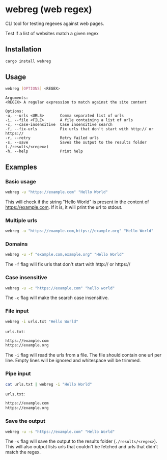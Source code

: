 # webreg (web regex)

CLI tool for testing regexes against web pages.

Test if a list of websites match a given regex

## Installation

```bash
cargo install webreg
```

## Usage

```bash
webreg [OPTIONS] <REGEX>
```

```
Arguments:
<REGEX> A regular expression to match against the site content

Options:
-u, --urls <URLS>       Comma separated list of urls
-i, --file <FILE>       A file containing a list of urls
-c, --case-insensitive  Case insensitive search
-f, --fix-urls          Fix urls that don't start with http:// or https://
-r, --retry             Retry failed urls
-s, --save              Saves the output to the results folder (./results/<regex>)
-h, --help              Print help
```

## Examples

### Basic usage

```bash
webreg -u "https://example.com" "Hello World"
```

This will check if the string "Hello World" is present in the content of https://example.com. If it is, it will print the url to stdout.

### Multiple urls

```bash
webreg -u "https://example.com,https://example.org" "Hello World"
```

### Domains

```bash
webreg -u -f "example.com,example.org" "Hello World"
```

The `-f` flag will fix urls that don't start with http:// or https://

### Case insensitive

```bash
webreg -u -c "https://example.com" "hello world"
```

The `-c` flag will make the search case insensitive.

### File input

```bash
webreg -i urls.txt "Hello World"
```

`urls.txt`:

```bash
https://example.com
https://example.org
```

The `-i` flag will read the urls from a file. The file should contain one url per line. Empty lines will be ignored and whitespace will be trimmed.

### Pipe input

```bash
cat urls.txt | webreg -i "Hello World"
```

`urls.txt`:

```bash
https://example.com
https://example.org
```

### Save the output

```bash
webreg -u -s "https://example.com" "Hello World"
```

The `-s` flag will save the output to the results folder (`./results/<regex>`). This will also output lists urls that couldn't be fetched and urls that didn't match the regex.

